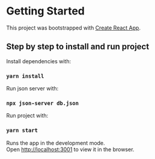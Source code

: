 # Getting Started

This project was bootstrapped with [Create React App](https://github.com/facebook/create-react-app).

## Step by step to install and run project

Install dependencies with:

### `yarn install`

Run json server with:

### `npx json-server db.json`

Run project with:

### `yarn start`

Runs the app in the development mode.\
Open [http://localhost:3001](http://localhost:3001) to view it in the browser.
